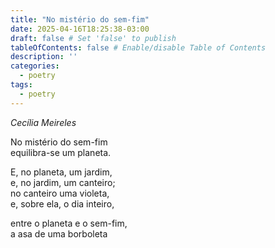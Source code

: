 ```yaml
---
title: "No mistério do sem-fim"
date: 2025-04-16T18:25:38-03:00
draft: false # Set 'false' to publish
tableOfContents: false # Enable/disable Table of Contents
description: ''
categories:
  - poetry
tags:
  - poetry
---
```


*Cecília Meireles*

No mistério do sem-fim  
equilibra-se um planeta.  
  
E, no planeta, um jardim,  
e, no jardim, um canteiro;  
no canteiro uma violeta,  
e, sobre ela, o dia inteiro,  
  
entre o planeta e o sem-fim,  
a asa de uma borboleta